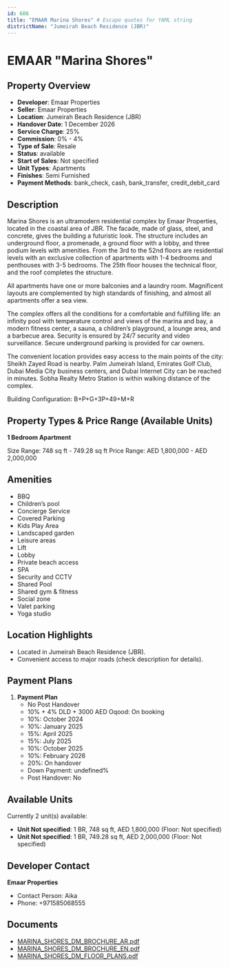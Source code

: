 ```yaml
---
id: 686
title: "EMAAR Marina Shores" # Escape quotes for YAML string
districtName: "Jumeirah Beach Residence (JBR)"
---
```


# EMAAR "Marina Shores"

## Property Overview
- **Developer**: Emaar Properties
- **Seller**: Emaar Properties
- **Location**: Jumeirah Beach Residence (JBR)
- **Handover Date**: 1 December 2026
- **Service Charge**: 25%
- **Commission**: 0% - 4%
- **Type of Sale**: Resale
- **Status**: available
- **Start of Sales**: Not specified
- **Unit Types**: Apartments
- **Finishes**: Semi Furnished
- **Payment Methods**: bank_check, cash, bank_transfer, credit_debit_card

## Description
Marina Shores is an ultramodern residential complex by Emaar Properties, located in the coastal area of JBR. The facade, made of glass, steel, and concrete, gives the building a futuristic look. The structure includes an underground floor, a promenade, a ground floor with a lobby, and three podium levels with amenities. From the 3rd to the 52nd floors are residential levels with an exclusive collection of apartments with 1-4 bedrooms and penthouses with 3-5 bedrooms. The 25th floor houses the technical floor, and the roof completes the structure.

All apartments have one or more balconies and a laundry room. Magnificent layouts are complemented by high standards of finishing, and almost all apartments offer a sea view.

The complex offers all the conditions for a comfortable and fulfilling life: an infinity pool with temperature control and views of the marina and bay, a modern fitness center, a sauna, a children’s playground, a lounge area, and a barbecue area. Security is ensured by 24/7 security and video surveillance. Secure underground parking is provided for car owners.

The convenient location provides easy access to the main points of the city: Sheikh Zayed Road is nearby. Palm Jumeirah Island, Emirates Golf Club, Dubai Media City business centers, and Dubai Internet City can be reached in minutes. Sobha Realty Metro Station is within walking distance of the complex.

Building Configuration: B+P+G+3P+49+M+R

## Property Types & Price Range (Available Units)
**1 Bedroom Apartment**

Size Range: 748 sq ft - 749.28 sq ft
Price Range: AED 1,800,000 - AED 2,000,000

## Amenities
- BBQ
- Children’s pool
- Concierge Service
- Covered Parking
- Kids Play Area
- Landscaped garden
- Leisure areas
- Lift
- Lobby
- Private beach access
- SPA
- Security and CCTV
- Shared Pool
- Shared gym & fitness
- Social zone
- Valet parking
- Yoga studio

## Location Highlights
- Located in Jumeirah Beach Residence (JBR).
- Convenient access to major roads (check description for details).

## Payment Plans
1. **Payment Plan**
   - No Post Handover
   - 10% + 4% DLD + 3000 AED Oqood: On booking
   - 10%: October 2024
   - 10%: January 2025
   - 15%: April 2025
   - 15%: July 2025
   - 10%: October 2025
   - 10%: February 2026
   - 20%: On handover
   - Down Payment: undefined%
   - Post Handover: No

## Available Units
Currently 2 unit(s) available:
- **Unit Not specified**: 1 BR, 748 sq ft, AED 1,800,000 (Floor: Not specified)
- **Unit Not specified**: 1 BR, 749.28 sq ft, AED 2,000,000 (Floor: Not specified)

## Developer Contact
**Emaar Properties**
- Contact Person: Aika
- Phone: +971585068555

## Documents
- [MARINA_SHORES_DM_BROCHURE_AR.pdf](https://cdn.geniemap.net/2024/01/09/V0CT3zkImFDeAuwoj5NhDVZrIxuG0Fl7B00hygF4.pdf)
- [MARINA_SHORES_DM_BROCHURE_EN.pdf](https://cdn.geniemap.net/2024/01/09/rtxRiZOBs2mdjgs9jROCWpAxAaQObphdp1sa9kp7.pdf)
- [MARINA_SHORES_DM_FLOOR_PLANS.pdf](https://cdn.geniemap.net/2024/01/09/0P11Z1OwBMt2lKTw3pSClByB3CtE7vG9JlzWscnQ.pdf)
